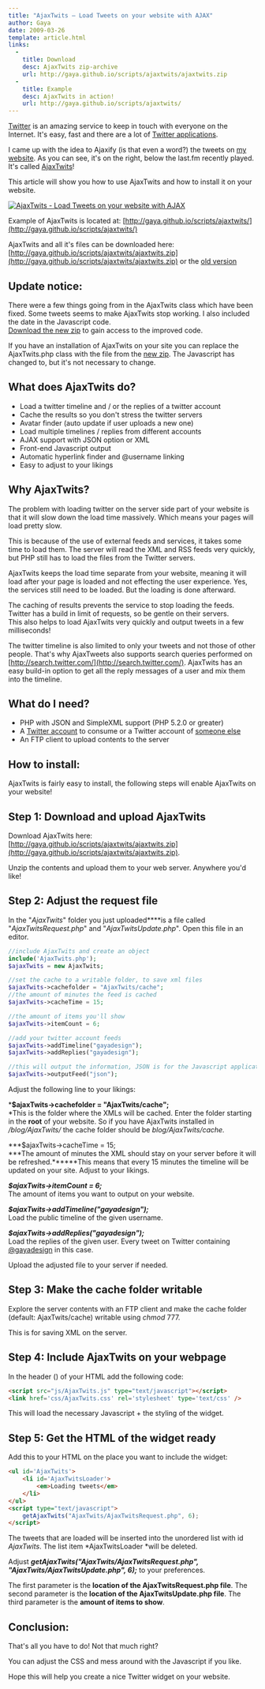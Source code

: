 ```yaml
---
title: "AjaxTwits – Load Tweets on your website with AJAX"
author: Gaya
date: 2009-03-26
template: article.html
links:
  -
    title: Download
    desc: AjaxTwits zip-archive
    url: http://gaya.github.io/scripts/ajaxtwits/ajaxtwits.zip
  -
    title: Example
    desc: AjaxTwits in action!
    url: http://gaya.github.io/scripts/ajaxtwits/
---
```

[Twitter](http://www.twitter.com "Twitter") is an amazing service to keep in touch with everyone on the Internet. It's easy, fast and there are a lot of [Twitter applications](http://twitter.com/downloads "Twitter Applications").

I came up with the idea to Ajaxify (is that even a word?) the tweets on [my website](http://www.gayadesign.com "Gaya Design"). As you can see, it's on the right, below the last.fm recently played. It's called [AjaxTwits](/articles/ajaxtwits-load-tweets-on-your-website-with-ajax "AjaxTwits")!

This article will show you how to use AjaxTwits and how to install it on your website.

[![AjaxTwits - Load Tweets on your website with AJAX](/articles/ajaxtwits-load-tweets-on-your-website-with-ajax/ajaxtwits.jpg "AjaxTwits - Load Tweets on your website with AJAX")](/articles/ajaxtwits-load-tweets-on-your-website-with-ajax)

<span class="more"></span>

Example of AjaxTwits is located at: [http://gaya.github.io/scripts/ajaxtwits/](http://gaya.github.io/scripts/ajaxtwits/)

AjaxTwits and all it's files can be downloaded here: [http://gaya.github.io/scripts/ajaxtwits/ajaxtwits.zip](http://gaya.github.io/scripts/ajaxtwits/ajaxtwits.zip) or the [old version](http://gaya.github.io/scripts/ajaxtwits/ajaxtwits_old.zip)

Update notice:
--------------

There were a few things going from in the AjaxTwits class which have been fixed. Some tweets seems to make AjaxTwits stop working. I also included the date in the Javascript code.  
[Download the new zip](http://gaya.github.io/scripts/ajaxtwits/ajaxtwits.zip) to gain access to the improved code.

If you have an installation of AjaxTwits on your site you can replace the AjaxTwits.php class with the file from the [new zip](http://gaya.github.io/scripts/ajaxtwits/ajaxtwits.zip). The Javascript has changed to, but it's not necessary to change.

What does AjaxTwits do?
-----------------------

- Load a twitter timeline and / or the replies of a twitter account
- Cache the results so you don't stress the twitter servers
- Avatar finder (auto update if user uploads a new one)
- Load multiple timelines / replies from different accounts
- AJAX support with JSON option or XML
- Front-end Javascript output
- Automatic hyperlink finder and @username linking
- Easy to adjust to your likings

Why AjaxTwits?
--------------

The problem with loading twitter on the server side part of your website is that it will slow down the load time massively. Which means your pages will load pretty slow.

This is because of the use of external feeds and services, it takes some time to load them. The server will read the XML and RSS feeds very quickly, but PHP still has to load the files from the Twitter servers.

AjaxTwits keeps the load time separate from your website, meaning it will load after your page is loaded and not effecting the user experience. Yes, the services still need to be loaded. But the loading is done afterward.

The caching of results prevents the service to stop loading the feeds. Twitter has a build in limit of requests, so be gentle on their servers.  
 This also helps to load AjaxTwits very quickly and output tweets in a few milliseconds!

The twitter timeline is also limited to only your tweets and not those of other people. That's why AjaxTweets also supports search queries performed on [http://search.twitter.com/](http://search.twitter.com/). AjaxTwits has an easy build-in option to get all the reply messages of a user and mix them into the timeline.

What do I need?
---------------

- PHP with JSON and SimpleXML support (PHP 5.2.0 or greater)
- A [Twitter account](https://twitter.com/signup) to consume or a Twitter account of [someone else](https://twitter.com/gayadesign)
- An FTP client to upload contents to the server

How to install:
---------------

AjaxTwits is fairly easy to install, the following steps will enable AjaxTwits on your website!

Step 1: Download and upload AjaxTwits
-------------------------------------

Download AjaxTwits here: [http://gaya.github.io/scripts/ajaxtwits/ajaxtwits.zip](http://gaya.github.io/scripts/ajaxtwits/ajaxtwits.zip).

Unzip the contents and upload them to your web server. Anywhere you'd like!

Step 2: Adjust the request file
-------------------------------

In the "*AjaxTwits*" folder you just uploaded****is a file called "*AjaxTwitsRequest.php*" and "*AjaxTwitsUpdate.php*". Open this file in an editor.


```php
//include AjaxTwits and create an object
include('AjaxTwits.php');
$ajaxTwits = new AjaxTwits;

//set the cache to a writable folder, to save xml files
$ajaxTwits->cachefolder = "AjaxTwits/cache";
//the amount of minutes the feed is cached
$ajaxTwits->cacheTime = 15;

//the amount of items you'll show
$ajaxTwits->itemCount = 6;

//add your twitter account feeds
$ajaxTwits->addTimeline("gayadesign");
$ajaxTwits->addReplies("gayadesign");

//this will output the information, JSON is for the Javascript application
$ajaxTwits->outputFeed("json");
```


Adjust the following line to your likings:

***$ajaxTwits->cachefolder = "AjaxTwits/cache";**  
*This is the folder where the XMLs will be cached. Enter the folder starting in the **root** of your website. So if you have AjaxTwits installed in */blog/AjaxTwits/* the cache folder should be *blog/AjaxTwits/cache.*

***$ajaxTwits->cacheTime = 15;  
***The amount of minutes the XML should stay on your server before it will be refreshed.******This means that every 15 minutes the timeline will be updated on your site. Adjust to your likings.

***$ajaxTwits->itemCount = 6;***  
 The amount of items you want to output on your website.

***$ajaxTwits->addTimeline("gayadesign");***  
 Load the public timeline of the given username.

***$ajaxTwits->addReplies("gayadesign");***  
 Load the replies of the given user. Every tweet on Twitter containing [@gayadesign](http://twitter.com/gayadesign) in this case.

Upload the adjusted file to your server if needed.

Step 3: Make the cache folder writable
--------------------------------------

Explore the server contents with an FTP client and make the cache folder (default: AjaxTwits/cache) writable using *chmod* 777.

This is for saving XML on the server.

Step 4: Include AjaxTwits on your webpage
-----------------------------------------

In the header () of your HTML add the following code:


```html
<script src="js/AjaxTwits.js" type="text/javascript"></script>
<link href='css/AjaxTwits.css' rel='stylesheet' type='text/css' />
```


This will load the necessary Javascript + the styling of the widget.

Step 5: Get the HTML of the widget ready
----------------------------------------

Add this to your HTML on the place you want to include the widget:


```html
<ul id='AjaxTwits'>
    <li id='AjaxTwitsLoader'>
        <em>Loading tweets</em>
    </li>
</ul>
<script type="text/javascript">
    getAjaxTwits("AjaxTwits/AjaxTwitsRequest.php", 6);
</script>
```


The tweets that are loaded will be inserted into the unordered list with id *AjaxTwits*. The list item *AjaxTwitsLoader *will be deleted.

Adjust ***getAjaxTwits("AjaxTwits/AjaxTwitsRequest.php", "AjaxTwits/AjaxTwitsUpdate.php", 6);*** to your preferences.

The first parameter is the **location of the AjaxTwitsRequest.php file**. The second parameter is the **location of the AjaxTwitsUpdate.php file**. The third parameter is the **amount of items to show**.

Conclusion:
-----------

That's all you have to do! Not that much right?

You can adjust the CSS and mess around with the Javascript if you like.

Hope this will help you create a nice Twitter widget on your website.